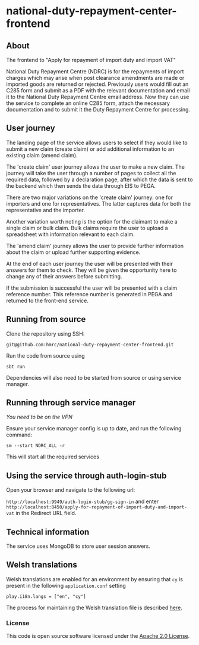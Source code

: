 

# national-duty-repayment-center-frontend

## About
The frontend to "Apply for repayment of import duty and import VAT"

National Duty Repayment Centre (NDRC) is for the repayments of import charges which may arise when post clearance amendments are made or imported goods are returned or rejected.
Previously users would fill out an C285 form and submit as a PDF with the relevant documentation and email it to the National Duty Repayment Centre email address. Now they can use the service to complete an online C285 form, attach the necessary documentation and to submit it the Duty Repayment Centre for processing.

## User journey

The landing page of the service allows users to select if they would like to submit a new claim (create claim) or add additional information to an existing claim (amend claim).

The 'create claim' user journey allows the user to make a new claim. The journey will take the user through a number of pages to collect all the required data, followed by a declaration page, after which the data is sent to the backend which then sends the data through EIS to PEGA.

There are two major variations on the 'create claim' journey: one for importers and one for representatives. The latter captures data for both the representative and the importer.

Another variation worth noting is the option for the claimant to make a single claim or bulk claim. Bulk claims require the user to upload a spreadsheet with information relevant to each claim.

The 'amend claim' journey allows the user to provide further information about the claim or upload further supporting evidence.

At the end of each user journey the user will be presented with their answers for them to check. They will be given the opportunity here to change any of their answers before submitting.

If the submission is successful the user will be presented with a claim reference number. This reference number is generated in PEGA and returned to the front-end service.

## Running from source
Clone the repository using SSH:

`git@github.com:hmrc/national-duty-repayment-center-frontend.git`

Run the code from source using 

`sbt run`

Dependencies will also need to be started from source or using service manager.

## Running through service manager

*You need to be on the VPN*

Ensure your service manager config is up to date, and run the following command:

`sm --start NDRC_ALL -r`

This will start all the required services

## Using the service through auth-login-stub

Open your browser and navigate to the following url:

`http://localhost:9949/auth-login-stub/gg-sign-in` and enter `http://localhost:8450/apply-for-repayment-of-import-duty-and-import-vat` in the Redirect URL field.


## Technical information

The service uses MongoDB to store user session answers.

## Welsh translations
Welsh translations are enabled for an environment by ensuring that `cy` is present in the following `application.conf`
setting

```
play.i18n.langs = ["en", "cy"]
```

The process for maintaining the Welsh translation file is described [here](translations/README.md). 

### License

This code is open source software licensed under the [Apache 2.0 License]("http://www.apache.org/licenses/LICENSE-2.0.html").
